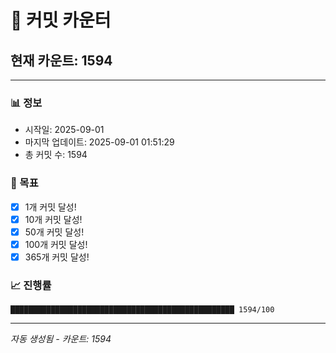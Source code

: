 # 🔢 커밋 카운터

## 현재 카운트: 1594

---

### 📊 정보
- 시작일: 2025-09-01
- 마지막 업데이트: 2025-09-01 01:51:29
- 총 커밋 수: 1594

### 🎯 목표
- [x] 1개 커밋 달성!
- [x] 10개 커밋 달성!
- [x] 50개 커밋 달성!
- [x] 100개 커밋 달성!
- [x] 365개 커밋 달성!

### 📈 진행률
```
██████████████████████████████████████████████████ 1594/100
```

---
*자동 생성됨 - 카운트: 1594*
